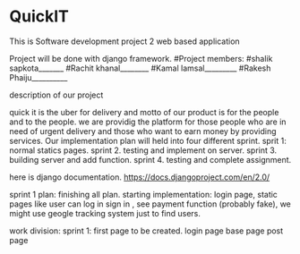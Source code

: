 # QuickIT
This is Software development project 2 web based application

Project will be done with django framework.
#Project members:
#shalik sapkota_______
#Rachit khanal________
#Kamal lamsal_________
#Rakesh Phaiju__________

description of our project

quick it is the uber for delivery and motto of our product is for the people and to the people. we are providig the platform for those people who are in need of urgent delivery and those who want to earn money by providing services.
Our implementation plan will held into four different sprint.
sprit 1: normal statics pages.
sprint 2. testing and implement on server.
sprint 3. building server and add function.
sprint 4. testing and complete assignment.


here is django documentation.
https://docs.djangoproject.com/en/2.0/

sprint 1 plan:
finishing all plan.
starting implementation: login page, static pages like user can log in sign in , see payment function (probably fake), we might use geogle tracking system just to find users.

work division: 
sprint 1: first page to be created.
          login page
          base page
          post page

